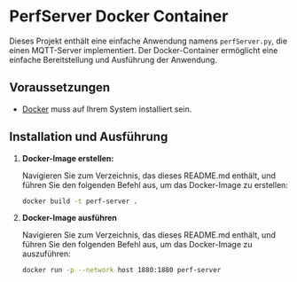 # PerfServer Docker Container

Dieses Projekt enthält eine einfache Anwendung namens `perfServer.py`, die einen MQTT-Server implementiert. Der Docker-Container ermöglicht eine einfache Bereitstellung und Ausführung der Anwendung.

## Voraussetzungen

- [Docker](https://www.docker.com/get-started) muss auf Ihrem System installiert sein.

## Installation und Ausführung

1. **Docker-Image erstellen:**

   Navigieren Sie zum Verzeichnis, das dieses README.md enthält, und führen Sie den folgenden Befehl aus, um das Docker-Image zu erstellen:

   ```bash
   docker build -t perf-server .

2. **Docker-Image ausführen**

   Navigieren Sie zum Verzeichnis, das dieses README.md enthält, und führen Sie den folgenden Befehl aus, um das Docker-Image zu auszuführen:

   ```bash
   docker run -p --network host 1880:1880 perf-server

